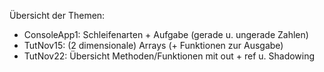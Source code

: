 Übersicht der Themen:

- ConsoleApp1: Schleifenarten + Aufgabe (gerade u. ungerade Zahlen)
- TutNov15: (2 dimensionale) Arrays (+ Funktionen zur Ausgabe)
- TutNov22: Übersicht Methoden/Funktionen mit out + ref u. Shadowing
